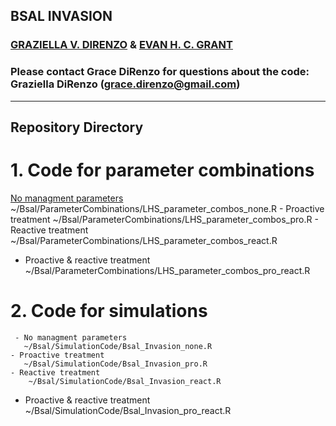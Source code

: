 ## BSAL INVASION

### [GRAZIELLA V. DIRENZO](https://grazielladirenzo.weebly.com) & [EVAN H. C. GRANT](https://www.usgs.gov/staff-profiles/evan-grant?qt-staff_profile_science_products=0#)

### Please contact Grace DiRenzo for questions about the code: Graziella DiRenzo (grace.direnzo@gmail.com)
__________________________________________________________________________________________________________________________________________

## Repository Directory

# 1. Code for parameter combinations
   [No managment parameters](https://github.com/Grace89/Bsal_Invasion/tree/master/ParameterCombinations/LHS_parameter_combos_none.R)
       ~/Bsal/ParameterCombinations/LHS_parameter_combos_none.R
    - Proactive treatment
       ~/Bsal/ParameterCombinations/LHS_parameter_combos_pro.R
    - Reactive treatment
        ~/Bsal/ParameterCombinations/LHS_parameter_combos_react.R
   - Proactive & reactive treatment
       ~/Bsal/ParameterCombinations/LHS_parameter_combos_pro_react.R

# 2. Code for simulations
     - No managment parameters
       ~/Bsal/SimulationCode/Bsal_Invasion_none.R
    - Proactive treatment
       ~/Bsal/SimulationCode/Bsal_Invasion_pro.R
    - Reactive treatment
        ~/Bsal/SimulationCode/Bsal_Invasion_react.R
   - Proactive & reactive treatment
       ~/Bsal/SimulationCode/Bsal_Invasion_pro_react.R
